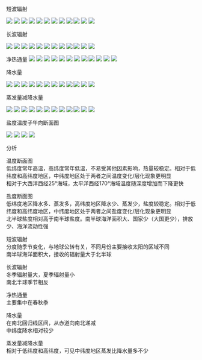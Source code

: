 短波辐射

![](https://veritas-lux.github.io/shortrad/shortrad1.jpg)
![](https://veritas-lux.github.io/shortrad/shortrad2.jpg)
![](https://veritas-lux.github.io/shortrad/shortrad3.jpg)
![](https://veritas-lux.github.io/shortrad/shortrad4.jpg)
![](https://veritas-lux.github.io/shortrad/shortrad5.jpg)
![](https://veritas-lux.github.io/shortrad/shortrad6.jpg)
![](https://veritas-lux.github.io/shortrad/shortrad7.jpg)
![](https://veritas-lux.github.io/shortrad/shortrad8.jpg)
![](https://veritas-lux.github.io/shortrad/shortrad9.jpg)
![](https://veritas-lux.github.io/shortrad/shortrad10.jpg)
![](https://veritas-lux.github.io/shortrad/shortrad11.jpg)
![](https://veritas-lux.github.io/shortrad/shortrad12.jpg)

长波辐射

![](https://veritas-lux.github.io/longrad/longrad1.jpg)
![](https://veritas-lux.github.io/longrad/longrad2.jpg)
![](https://veritas-lux.github.io/longrad/longrad3.jpg)
![](https://veritas-lux.github.io/longrad/longrad4.jpg)
![](https://veritas-lux.github.io/longrad/longrad5.jpg)
![](https://veritas-lux.github.io/longrad/longrad6.jpg)
![](https://veritas-lux.github.io/longrad/longrad7.jpg)
![](https://veritas-lux.github.io/longrad/longrad8.jpg)
![](https://veritas-lux.github.io/longrad/longrad9.jpg)
![](https://veritas-lux.github.io/longrad/longrad10.jpg)
![](https://veritas-lux.github.io/longrad/longrad11.jpg)
![](https://veritas-lux.github.io/longrad/longrad12.jpg)

净热通量
![](https://veritas-lux.github.io/netheat/netheat1.jpg)
![](https://veritas-lux.github.io/netheat/netheat2.jpg)
![](https://veritas-lux.github.io/netheat/netheat3.jpg)
![](https://veritas-lux.github.io/netheat/netheat4.jpg)
![](https://veritas-lux.github.io/netheat/netheat5.jpg)
![](https://veritas-lux.github.io/netheat/netheat6.jpg)
![](https://veritas-lux.github.io/netheat/netheat7.jpg)
![](https://veritas-lux.github.io/netheat/netheat8.jpg)
![](https://veritas-lux.github.io/netheat/netheat9.jpg)
![](https://veritas-lux.github.io/netheat/netheat10.jpg)
![](https://veritas-lux.github.io/netheat/netheat11.jpg)
![](https://veritas-lux.github.io/netheat/netheat12.jpg)

降水量

![](https://veritas-lux.github.io/precip/precip1.jpg)
![](https://veritas-lux.github.io/precip/precip2.jpg)
![](https://veritas-lux.github.io/precip/precip3.jpg)
![](https://veritas-lux.github.io/precip/precip4.jpg)
![](https://veritas-lux.github.io/precip/precip5.jpg)
![](https://veritas-lux.github.io/precip/precip6.jpg)
![](https://veritas-lux.github.io/precip/precip7.jpg)
![](https://veritas-lux.github.io/precip/precip8.jpg)
![](https://veritas-lux.github.io/precip/precip9.jpg)
![](https://veritas-lux.github.io/precip/precip10.jpg)
![](https://veritas-lux.github.io/precip/precip11.jpg)
![](https://veritas-lux.github.io/precip/precip12.jpg)

蒸发量减降水量

![](https://veritas-lux.github.io/emp/emp1.jpg)
![](https://veritas-lux.github.io/emp/emp2.jpg)
![](https://veritas-lux.github.io/emp/emp3.jpg)
![](https://veritas-lux.github.io/emp/emp4.jpg)
![](https://veritas-lux.github.io/emp/emp5.jpg)
![](https://veritas-lux.github.io/emp/emp6.jpg)
![](https://veritas-lux.github.io/emp/emp7.jpg)
![](https://veritas-lux.github.io/emp/emp8.jpg)
![](https://veritas-lux.github.io/emp/emp9.jpg)
![](https://veritas-lux.github.io/emp/emp10.jpg)
![](https://veritas-lux.github.io/emp/emp11.jpg)
![](https://veritas-lux.github.io/emp/emp12.jpg)

盐度温度子午向断面图

![](https://veritas-lux.github.io/profile/s25w.jpg)
![](https://veritas-lux.github.io/profile/s170w.jpg)
![](https://veritas-lux.github.io/profile/t25w.jpg)
![](https://veritas-lux.github.io/profile/t170w.jpg)

分析

温度断面图  
低纬度常年高温，高纬度常年低温，不易受其他因素影响，热量较稳定。相对于低纬度和高纬度地区，中纬度地区处于两者之间温度变化/层化现象更明显  
相对于大西洋西经25°海域，太平洋西经170°海域温度随深度增加而下降更快

盐度断面图  
低纬度地区降水多、蒸发多，高纬度地区降水少、蒸发少，盐度较稳定。相对于低纬度和高纬度地区，中纬度地区处于两者之间盐度变化/层化现象更明显  
北半球盐度相对高于南半球盐度。南半球海洋面积大、国家少（大国更少），排放少、海洋流动性强

短波辐射  
分度随季节变化，与地球公转有关，不同月份主要接收太阳的区域不同  
南半球海洋面积大，接收的辐射量大于北半球

长波辐射  
冬季辐射量大，夏季辐射量小  
南北半球季节相反

净热通量  
主要集中在春秋季

降水量  
在南北回归线区间，从赤道向南北递减  
中纬度降水相对较少

蒸发量减降水量  
相对于低纬度和高纬度，可见中纬度地区蒸发比降水量多不少

